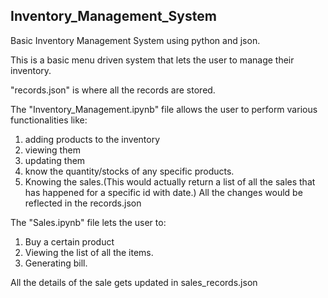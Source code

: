 ## Inventory_Management_System
Basic Inventory Management System using python and json.

This is a basic menu driven system that lets the user to manage their inventory.

"records.json" is where all the records are stored.

The "Inventory_Management.ipynb" file allows the user to perform various functionalities like:

1) adding products to the inventory
2) viewing them
3) updating them
4) know the quantity/stocks of any specific products. 
5) Knowing the sales.(This would actually return a list of all the sales that has happened for a specific id with date.)
All the changes would be reflected in the records.json


The "Sales.ipynb" file lets the user to:
1) Buy a certain product
2) Viewing the list of all the items.
3) Generating bill. 

All the details of the sale gets updated in sales_records.json 

